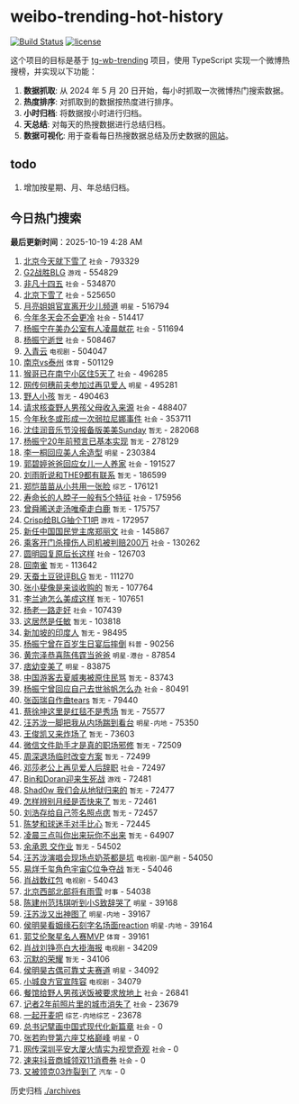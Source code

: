 # weibo-trending-hot-history

[![Build Status](https://github.com/lxw15337674/weibo-trending-hot-history/actions/workflows/nodejs.yml/badge.svg)](https://github.com/lxw15337674/weibo-trending-hot-history/actions)
[![license](https://img.shields.io/github/license/lxw15337674/weibo-trending-hot-history)](https://github.com/lxw15337674/weibo-trending-hot-history/blob/master/LICENSE)


这个项目的目标是基于 [tg-wb-trending](https://github.com/xiadd/tg-wb-trending) 项目，使用 TypeScript 实现一个微博热搜榜，并实现以下功能：

1. **数据抓取**: 从 2024 年 5 月 20 日开始，每小时抓取一次微博热门搜索数据。
2. **热度排序**: 对抓取到的数据按热度进行排序。
3. **小时归档**: 将数据按小时进行归档。
4. **天总结**: 对每天的热搜数据进行总结归档。
5. **数据可视化**: 用于查看每日热搜数据总结及历史数据的[网站](https://weibo-trending-hot-history.vercel.app/)。

## todo

1. 增加按星期、月、年总结归档。



## 今日热门搜索



























































































































































































































































































































































































































































































































































































































































































































































































































































































































































































































































































































































































































































































































































































































































































































































































































































































































































































































































































































































































































































































































































































































































































































































































































































































































































































































































































































































































































































































































































































































































































































































































































































































































































































































































































































































































































































































































































































































































































































































































































































































































































































































































































































































































































































































































































































































































































































































































































































































































































































































































































































































































































































































































































































































































































































































































































































































































































































































































































































































































































































































































































































































































































































































































































































































































































































































































































































































































































































































































































































































































































































































































































































































































































































































































































































































































































































































































































































































































































































































































































































































































































































































































































































































































































































































































































































































































































































































































































































































































































































































































































































































































































































































































































































































































































































































































































































































































































































































































































































































































































































































































































































































































































































































































































































































































































































































































































































































































































































































































































































































































































































































































































































































































































































































































































































































































































































































































































































































































































































































<!-- BEGIN -->

**最后更新时间**：2025-10-19 4:28 AM
1. [北京今天就下雪了](https://m.weibo.cn/search?containerid=100103type%3D1%26t%3D10%26q%3D%23%E5%8C%97%E4%BA%AC%E4%BB%8A%E5%A4%A9%E5%B0%B1%E4%B8%8B%E9%9B%AA%E4%BA%86%23&stream_entry_id=31&isnewpage=1&extparam=seat%3D1%26cate%3D5001%26flag%3D0%26stream_entry_id%3D31%26lcate%3D5001%26pos%3D0%26q%3D%2523%25E5%258C%2597%25E4%25BA%25AC%25E4%25BB%258A%25E5%25A4%25A9%25E5%25B0%25B1%25E4%25B8%258B%25E9%259B%25AA%25E4%25BA%2586%2523%26dgr%3D0%26band_rank%3D1%26c_type%3D31%26realpos%3D1%26filter_type%3Drealtimehot%26display_time%3D1760805128%26pre_seqid%3D176080512884302736295144) `社会` - 793329
2. [G2战胜BLG](https://m.weibo.cn/search?containerid=100103type%3D1%26t%3D10%26q%3DG2%E6%88%98%E8%83%9CBLG&stream_entry_id=31&isnewpage=1&extparam=seat%3D1%26cate%3D5001%26flag%3D0%26stream_entry_id%3D31%26lcate%3D5001%26pos%3D1%26q%3DG2%25E6%2588%2598%25E8%2583%259CBLG%26dgr%3D0%26band_rank%3D2%26c_type%3D31%26realpos%3D2%26filter_type%3Drealtimehot%26display_time%3D1760805128%26pre_seqid%3D176080512884302736295144) `游戏` - 554829
3. [非凡十四五](https://m.weibo.cn/search?containerid=100103type%3D1%26t%3D10%26q%3D%23%E9%9D%9E%E5%87%A1%E5%8D%81%E5%9B%9B%E4%BA%94%23&stream_entry_id=31&isnewpage=1&extparam=seat%3D1%26cate%3D5001%26flag%3D0%26stream_entry_id%3D31%26lcate%3D5001%26pos%3D2%26q%3D%2523%25E9%259D%259E%25E5%2587%25A1%25E5%258D%2581%25E5%259B%259B%25E4%25BA%2594%2523%26dgr%3D0%26band_rank%3D3%26c_type%3D31%26realpos%3D3%26filter_type%3Drealtimehot%26display_time%3D1760805128%26pre_seqid%3D176080512884302736295144) `社会` - 534870
4. [北京下雪了](https://m.weibo.cn/search?containerid=100103type%3D1%26t%3D10%26q%3D%23%E5%8C%97%E4%BA%AC%E4%B8%8B%E9%9B%AA%E4%BA%86%23&stream_entry_id=31&isnewpage=1&extparam=seat%3D1%26flag%3D1%26stream_entry_id%3D31%26lcate%3D5001%26filter_type%3Drealtimehot%26band_rank%3D1%26c_type%3D31%26q%3D%2523%25E5%258C%2597%25E4%25BA%25AC%25E4%25B8%258B%25E9%259B%25AA%25E4%25BA%2586%2523%26pos%3D0%26realpos%3D1%26dgr%3D0%26cate%3D5001%26display_time%3D1760808170%26pre_seqid%3D176080817056502731421138) `社会` - 525650
5. [月亮姐姐官宣离开少儿频道](https://m.weibo.cn/search?containerid=100103type%3D1%26t%3D10%26q%3D%23%E6%9C%88%E4%BA%AE%E5%A7%90%E5%A7%90%E5%AE%98%E5%AE%A3%E7%A6%BB%E5%BC%80%E5%B0%91%E5%84%BF%E9%A2%91%E9%81%93%23&stream_entry_id=31&isnewpage=1&extparam=seat%3D1%26cate%3D5001%26flag%3D2%26stream_entry_id%3D31%26lcate%3D5001%26pos%3D4%26q%3D%2523%25E6%259C%2588%25E4%25BA%25AE%25E5%25A7%2590%25E5%25A7%2590%25E5%25AE%2598%25E5%25AE%25A3%25E7%25A6%25BB%25E5%25BC%2580%25E5%25B0%2591%25E5%2584%25BF%25E9%25A2%2591%25E9%2581%2593%2523%26dgr%3D0%26band_rank%3D4%26c_type%3D31%26realpos%3D4%26filter_type%3Drealtimehot%26display_time%3D1760805128%26pre_seqid%3D176080512884302736295144) `明星` - 516794
6. [今年冬天会不会更冷](https://m.weibo.cn/search?containerid=100103type%3D1%26t%3D10%26q%3D%23%E4%BB%8A%E5%B9%B4%E5%86%AC%E5%A4%A9%E4%BC%9A%E4%B8%8D%E4%BC%9A%E6%9B%B4%E5%86%B7%23&stream_entry_id=31&isnewpage=1&extparam=seat%3D1%26cate%3D5001%26flag%3D0%26stream_entry_id%3D31%26lcate%3D5001%26pos%3D5%26q%3D%2523%25E4%25BB%258A%25E5%25B9%25B4%25E5%2586%25AC%25E5%25A4%25A9%25E4%25BC%259A%25E4%25B8%258D%25E4%25BC%259A%25E6%259B%25B4%25E5%2586%25B7%2523%26dgr%3D0%26band_rank%3D5%26c_type%3D31%26realpos%3D5%26filter_type%3Drealtimehot%26display_time%3D1760805128%26pre_seqid%3D176080512884302736295144) `社会` - 514417
7. [杨振宁在美办公室有人凌晨献花](https://m.weibo.cn/search?containerid=100103type%3D1%26t%3D10%26q%3D%23%E6%9D%A8%E6%8C%AF%E5%AE%81%E5%9C%A8%E7%BE%8E%E5%8A%9E%E5%85%AC%E5%AE%A4%E6%9C%89%E4%BA%BA%E5%87%8C%E6%99%A8%E7%8C%AE%E8%8A%B1%23&stream_entry_id=31&isnewpage=1&extparam=seat%3D1%26cate%3D5001%26flag%3D1%26stream_entry_id%3D31%26lcate%3D5001%26pos%3D6%26q%3D%2523%25E6%259D%25A8%25E6%258C%25AF%25E5%25AE%2581%25E5%259C%25A8%25E7%25BE%258E%25E5%258A%259E%25E5%2585%25AC%25E5%25AE%25A4%25E6%259C%2589%25E4%25BA%25BA%25E5%2587%258C%25E6%2599%25A8%25E7%258C%25AE%25E8%258A%25B1%2523%26dgr%3D0%26band_rank%3D6%26c_type%3D31%26realpos%3D6%26filter_type%3Drealtimehot%26display_time%3D1760805128%26pre_seqid%3D176080512884302736295144) `社会` - 511694
8. [杨振宁逝世](https://m.weibo.cn/search?containerid=100103type%3D1%26t%3D10%26q%3D%23%E6%9D%A8%E6%8C%AF%E5%AE%81%E9%80%9D%E4%B8%96%23&stream_entry_id=31&isnewpage=1&extparam=seat%3D1%26cate%3D5001%26flag%3D16%26stream_entry_id%3D31%26lcate%3D5001%26pos%3D7%26q%3D%2523%25E6%259D%25A8%25E6%258C%25AF%25E5%25AE%2581%25E9%2580%259D%25E4%25B8%2596%2523%26dgr%3D0%26band_rank%3D7%26c_type%3D31%26realpos%3D7%26filter_type%3Drealtimehot%26display_time%3D1760805128%26pre_seqid%3D176080512884302736295144) `社会` - 508467
9. [入青云](https://m.weibo.cn/search?containerid=100103type%3D1%26t%3D10%26q%3D%E5%85%A5%E9%9D%92%E4%BA%91&stream_entry_id=31&isnewpage=1&extparam=seat%3D1%26cate%3D5001%26flag%3D0%26stream_entry_id%3D31%26lcate%3D5001%26pos%3D8%26q%3D%25E5%2585%25A5%25E9%259D%2592%25E4%25BA%2591%26dgr%3D0%26band_rank%3D8%26c_type%3D31%26realpos%3D8%26filter_type%3Drealtimehot%26display_time%3D1760805128%26pre_seqid%3D176080512884302736295144) `电视剧` - 504047
10. [南京vs泰州](https://m.weibo.cn/search?containerid=100103type%3D1%26t%3D10%26q%3D%23%E5%8D%97%E4%BA%ACvs%E6%B3%B0%E5%B7%9E%23&stream_entry_id=31&isnewpage=1&extparam=seat%3D1%26cate%3D5001%26flag%3D0%26stream_entry_id%3D31%26lcate%3D5001%26pos%3D9%26q%3D%2523%25E5%258D%2597%25E4%25BA%25ACvs%25E6%25B3%25B0%25E5%25B7%259E%2523%26dgr%3D0%26band_rank%3D9%26c_type%3D31%26realpos%3D9%26filter_type%3Drealtimehot%26display_time%3D1760805128%26pre_seqid%3D176080512884302736295144) `体育` - 501129
11. [猴哥已在南宁小区住5天了](https://m.weibo.cn/search?containerid=100103type%3D1%26t%3D10%26q%3D%23%E7%8C%B4%E5%93%A5%E5%B7%B2%E5%9C%A8%E5%8D%97%E5%AE%81%E5%B0%8F%E5%8C%BA%E4%BD%8F5%E5%A4%A9%E4%BA%86%23&stream_entry_id=31&isnewpage=1&extparam=seat%3D1%26cate%3D5001%26flag%3D1%26stream_entry_id%3D31%26lcate%3D5001%26pos%3D10%26q%3D%2523%25E7%258C%25B4%25E5%2593%25A5%25E5%25B7%25B2%25E5%259C%25A8%25E5%258D%2597%25E5%25AE%2581%25E5%25B0%258F%25E5%258C%25BA%25E4%25BD%258F5%25E5%25A4%25A9%25E4%25BA%2586%2523%26dgr%3D0%26band_rank%3D10%26c_type%3D31%26realpos%3D10%26filter_type%3Drealtimehot%26display_time%3D1760805128%26pre_seqid%3D176080512884302736295144) `社会` - 496285
12. [网传何穗前夫参加过再见爱人](https://m.weibo.cn/search?containerid=100103type%3D1%26t%3D10%26q%3D%23%E7%BD%91%E4%BC%A0%E4%BD%95%E7%A9%97%E5%89%8D%E5%A4%AB%E5%8F%82%E5%8A%A0%E8%BF%87%E5%86%8D%E8%A7%81%E7%88%B1%E4%BA%BA%23&stream_entry_id=31&isnewpage=1&extparam=seat%3D1%26cate%3D5001%26flag%3D2%26stream_entry_id%3D31%26lcate%3D5001%26pos%3D11%26q%3D%2523%25E7%25BD%2591%25E4%25BC%25A0%25E4%25BD%2595%25E7%25A9%2597%25E5%2589%258D%25E5%25A4%25AB%25E5%258F%2582%25E5%258A%25A0%25E8%25BF%2587%25E5%2586%258D%25E8%25A7%2581%25E7%2588%25B1%25E4%25BA%25BA%2523%26dgr%3D0%26band_rank%3D11%26c_type%3D31%26realpos%3D11%26filter_type%3Drealtimehot%26display_time%3D1760805128%26pre_seqid%3D176080512884302736295144) `明星` - 495281
13. [野人小孩](https://m.weibo.cn/search?containerid=100103type%3D1%26t%3D10%26q%3D%E9%87%8E%E4%BA%BA%E5%B0%8F%E5%AD%A9&stream_entry_id=31&isnewpage=1&extparam=seat%3D1%26cate%3D5001%26flag%3D1%26stream_entry_id%3D31%26lcate%3D5001%26pos%3D12%26q%3D%25E9%2587%258E%25E4%25BA%25BA%25E5%25B0%258F%25E5%25AD%25A9%26dgr%3D0%26band_rank%3D12%26c_type%3D31%26realpos%3D12%26filter_type%3Drealtimehot%26display_time%3D1760805128%26pre_seqid%3D176080512884302736295144) `暂无` - 490463
14. [请求核查野人男孩父母收入来源](https://m.weibo.cn/search?containerid=100103type%3D1%26t%3D10%26q%3D%23%E8%AF%B7%E6%B1%82%E6%A0%B8%E6%9F%A5%E9%87%8E%E4%BA%BA%E7%94%B7%E5%AD%A9%E7%88%B6%E6%AF%8D%E6%94%B6%E5%85%A5%E6%9D%A5%E6%BA%90%23&stream_entry_id=31&isnewpage=1&extparam=seat%3D1%26cate%3D5001%26flag%3D1%26stream_entry_id%3D31%26lcate%3D5001%26pos%3D13%26q%3D%2523%25E8%25AF%25B7%25E6%25B1%2582%25E6%25A0%25B8%25E6%259F%25A5%25E9%2587%258E%25E4%25BA%25BA%25E7%2594%25B7%25E5%25AD%25A9%25E7%2588%25B6%25E6%25AF%258D%25E6%2594%25B6%25E5%2585%25A5%25E6%259D%25A5%25E6%25BA%2590%2523%26dgr%3D0%26band_rank%3D13%26c_type%3D31%26realpos%3D13%26filter_type%3Drealtimehot%26display_time%3D1760805128%26pre_seqid%3D176080512884302736295144) `社会` - 488407
15. [今年秋冬或形成一次弱拉尼娜事件](https://m.weibo.cn/search?containerid=100103type%3D1%26t%3D10%26q%3D%23%E4%BB%8A%E5%B9%B4%E7%A7%8B%E5%86%AC%E6%88%96%E5%BD%A2%E6%88%90%E4%B8%80%E6%AC%A1%E5%BC%B1%E6%8B%89%E5%B0%BC%E5%A8%9C%E4%BA%8B%E4%BB%B6%23&stream_entry_id=31&isnewpage=1&extparam=seat%3D1%26cate%3D5001%26flag%3D1%26stream_entry_id%3D31%26lcate%3D5001%26pos%3D15%26q%3D%2523%25E4%25BB%258A%25E5%25B9%25B4%25E7%25A7%258B%25E5%2586%25AC%25E6%2588%2596%25E5%25BD%25A2%25E6%2588%2590%25E4%25B8%2580%25E6%25AC%25A1%25E5%25BC%25B1%25E6%258B%2589%25E5%25B0%25BC%25E5%25A8%259C%25E4%25BA%258B%25E4%25BB%25B6%2523%26dgr%3D0%26band_rank%3D15%26c_type%3D31%26realpos%3D15%26filter_type%3Drealtimehot%26display_time%3D1760805128%26pre_seqid%3D176080512884302736295144) `社会` - 353711
16. [沈佳润音乐节没报备版美美Sunday](https://m.weibo.cn/search?containerid=100103type%3D1%26t%3D10%26q%3D%E6%B2%88%E4%BD%B3%E6%B6%A6%E9%9F%B3%E4%B9%90%E8%8A%82%E6%B2%A1%E6%8A%A5%E5%A4%87%E7%89%88%E7%BE%8E%E7%BE%8ESunday&stream_entry_id=31&isnewpage=1&extparam=seat%3D1%26cate%3D5001%26flag%3D1%26stream_entry_id%3D31%26lcate%3D5001%26pos%3D14%26q%3D%25E6%25B2%2588%25E4%25BD%25B3%25E6%25B6%25A6%25E9%259F%25B3%25E4%25B9%2590%25E8%258A%2582%25E6%25B2%25A1%25E6%258A%25A5%25E5%25A4%2587%25E7%2589%2588%25E7%25BE%258E%25E7%25BE%258ESunday%26dgr%3D0%26band_rank%3D14%26c_type%3D31%26realpos%3D14%26filter_type%3Drealtimehot%26display_time%3D1760805128%26pre_seqid%3D176080512884302736295144) `暂无` - 282068
17. [杨振宁20年前预言已基本实现](https://m.weibo.cn/search?containerid=100103type%3D1%26t%3D10%26q%3D%E6%9D%A8%E6%8C%AF%E5%AE%8120%E5%B9%B4%E5%89%8D%E9%A2%84%E8%A8%80%E5%B7%B2%E5%9F%BA%E6%9C%AC%E5%AE%9E%E7%8E%B0&stream_entry_id=31&isnewpage=1&extparam=seat%3D1%26cate%3D5001%26flag%3D2%26stream_entry_id%3D31%26lcate%3D5001%26pos%3D16%26q%3D%25E6%259D%25A8%25E6%258C%25AF%25E5%25AE%258120%25E5%25B9%25B4%25E5%2589%258D%25E9%25A2%2584%25E8%25A8%2580%25E5%25B7%25B2%25E5%259F%25BA%25E6%259C%25AC%25E5%25AE%259E%25E7%258E%25B0%26dgr%3D0%26band_rank%3D16%26c_type%3D31%26realpos%3D16%26filter_type%3Drealtimehot%26display_time%3D1760805128%26pre_seqid%3D176080512884302736295144) `暂无` - 278129
18. [李一桐回应美人余造型](https://m.weibo.cn/search?containerid=100103type%3D1%26t%3D10%26q%3D%E6%9D%8E%E4%B8%80%E6%A1%90%E5%9B%9E%E5%BA%94%E7%BE%8E%E4%BA%BA%E4%BD%99%E9%80%A0%E5%9E%8B&stream_entry_id=31&isnewpage=1&extparam=seat%3D1%26cate%3D5001%26flag%3D1%26stream_entry_id%3D31%26lcate%3D5001%26pos%3D17%26q%3D%25E6%259D%258E%25E4%25B8%2580%25E6%25A1%2590%25E5%259B%259E%25E5%25BA%2594%25E7%25BE%258E%25E4%25BA%25BA%25E4%25BD%2599%25E9%2580%25A0%25E5%259E%258B%26dgr%3D0%26band_rank%3D17%26c_type%3D31%26realpos%3D17%26filter_type%3Drealtimehot%26display_time%3D1760805128%26pre_seqid%3D176080512884302736295144) `明星` - 230384
19. [郭碧婷爸爸回应女儿一人养家](https://m.weibo.cn/search?containerid=100103type%3D1%26t%3D10%26q%3D%23%E9%83%AD%E7%A2%A7%E5%A9%B7%E7%88%B8%E7%88%B8%E5%9B%9E%E5%BA%94%E5%A5%B3%E5%84%BF%E4%B8%80%E4%BA%BA%E5%85%BB%E5%AE%B6%23&stream_entry_id=31&isnewpage=1&extparam=seat%3D1%26cate%3D5001%26flag%3D2%26stream_entry_id%3D31%26lcate%3D5001%26pos%3D18%26q%3D%2523%25E9%2583%25AD%25E7%25A2%25A7%25E5%25A9%25B7%25E7%2588%25B8%25E7%2588%25B8%25E5%259B%259E%25E5%25BA%2594%25E5%25A5%25B3%25E5%2584%25BF%25E4%25B8%2580%25E4%25BA%25BA%25E5%2585%25BB%25E5%25AE%25B6%2523%26dgr%3D0%26band_rank%3D18%26c_type%3D31%26realpos%3D18%26filter_type%3Drealtimehot%26display_time%3D1760805128%26pre_seqid%3D176080512884302736295144) `社会` - 191527
20. [刘雨昕说和THE9都有联系](https://m.weibo.cn/search?containerid=100103type%3D1%26t%3D10%26q%3D%E5%88%98%E9%9B%A8%E6%98%95%E8%AF%B4%E5%92%8CTHE9%E9%83%BD%E6%9C%89%E8%81%94%E7%B3%BB&stream_entry_id=31&isnewpage=1&extparam=seat%3D1%26cate%3D5001%26flag%3D1%26stream_entry_id%3D31%26lcate%3D5001%26pos%3D19%26q%3D%25E5%2588%2598%25E9%259B%25A8%25E6%2598%2595%25E8%25AF%25B4%25E5%2592%258CTHE9%25E9%2583%25BD%25E6%259C%2589%25E8%2581%2594%25E7%25B3%25BB%26dgr%3D0%26band_rank%3D19%26c_type%3D31%26realpos%3D19%26filter_type%3Drealtimehot%26display_time%3D1760805128%26pre_seqid%3D176080512884302736295144) `暂无` - 186599
21. [郑恺苗苗从小共用一张脸](https://m.weibo.cn/search?containerid=100103type%3D1%26t%3D10%26q%3D%E9%83%91%E6%81%BA%E8%8B%97%E8%8B%97%E4%BB%8E%E5%B0%8F%E5%85%B1%E7%94%A8%E4%B8%80%E5%BC%A0%E8%84%B8&stream_entry_id=31&isnewpage=1&extparam=seat%3D1%26cate%3D5001%26flag%3D2%26stream_entry_id%3D31%26lcate%3D5001%26pos%3D20%26q%3D%25E9%2583%2591%25E6%2581%25BA%25E8%258B%2597%25E8%258B%2597%25E4%25BB%258E%25E5%25B0%258F%25E5%2585%25B1%25E7%2594%25A8%25E4%25B8%2580%25E5%25BC%25A0%25E8%2584%25B8%26dgr%3D0%26band_rank%3D20%26c_type%3D31%26realpos%3D20%26filter_type%3Drealtimehot%26display_time%3D1760805128%26pre_seqid%3D176080512884302736295144) `综艺` - 176121
22. [寿命长的人脖子一般有5个特征](https://m.weibo.cn/search?containerid=100103type%3D1%26t%3D10%26q%3D%23%E5%AF%BF%E5%91%BD%E9%95%BF%E7%9A%84%E4%BA%BA%E8%84%96%E5%AD%90%E4%B8%80%E8%88%AC%E6%9C%895%E4%B8%AA%E7%89%B9%E5%BE%81%23&stream_entry_id=31&isnewpage=1&extparam=seat%3D1%26cate%3D5001%26flag%3D0%26stream_entry_id%3D31%26lcate%3D5001%26pos%3D21%26q%3D%2523%25E5%25AF%25BF%25E5%2591%25BD%25E9%2595%25BF%25E7%259A%2584%25E4%25BA%25BA%25E8%2584%2596%25E5%25AD%2590%25E4%25B8%2580%25E8%2588%25AC%25E6%259C%25895%25E4%25B8%25AA%25E7%2589%25B9%25E5%25BE%2581%2523%26dgr%3D0%26band_rank%3D21%26c_type%3D31%26realpos%3D21%26filter_type%3Drealtimehot%26display_time%3D1760805128%26pre_seqid%3D176080512884302736295144) `社会` - 175956
23. [曾舜晞送走汤唯牵走白鹿](https://m.weibo.cn/search?containerid=100103type%3D1%26t%3D10%26q%3D%E6%9B%BE%E8%88%9C%E6%99%9E%E9%80%81%E8%B5%B0%E6%B1%A4%E5%94%AF%E7%89%B5%E8%B5%B0%E7%99%BD%E9%B9%BF&stream_entry_id=31&isnewpage=1&extparam=seat%3D1%26cate%3D5001%26flag%3D2%26stream_entry_id%3D31%26lcate%3D5001%26pos%3D22%26q%3D%25E6%259B%25BE%25E8%2588%259C%25E6%2599%259E%25E9%2580%2581%25E8%25B5%25B0%25E6%25B1%25A4%25E5%2594%25AF%25E7%2589%25B5%25E8%25B5%25B0%25E7%2599%25BD%25E9%25B9%25BF%26dgr%3D0%26band_rank%3D22%26c_type%3D31%26realpos%3D22%26filter_type%3Drealtimehot%26display_time%3D1760805128%26pre_seqid%3D176080512884302736295144) `暂无` - 175757
24. [Crisp给BLG抽个T1吧](https://m.weibo.cn/search?containerid=100103type%3D1%26t%3D10%26q%3D%23Crisp%E7%BB%99BLG%E6%8A%BD%E4%B8%AAT1%E5%90%A7%23&stream_entry_id=31&isnewpage=1&extparam=seat%3D1%26cate%3D5001%26flag%3D1%26stream_entry_id%3D31%26lcate%3D5001%26pos%3D23%26q%3D%2523Crisp%25E7%25BB%2599BLG%25E6%258A%25BD%25E4%25B8%25AAT1%25E5%2590%25A7%2523%26dgr%3D0%26band_rank%3D23%26c_type%3D31%26realpos%3D23%26filter_type%3Drealtimehot%26display_time%3D1760805128%26pre_seqid%3D176080512884302736295144) `游戏` - 172957
25. [新任中国国民党主席郑丽文](https://m.weibo.cn/search?containerid=100103type%3D1%26t%3D10%26q%3D%23%E6%96%B0%E4%BB%BB%E4%B8%AD%E5%9B%BD%E5%9B%BD%E6%B0%91%E5%85%9A%E4%B8%BB%E5%B8%AD%E9%83%91%E4%B8%BD%E6%96%87%23&stream_entry_id=31&isnewpage=1&extparam=seat%3D1%26cate%3D5001%26flag%3D0%26stream_entry_id%3D31%26lcate%3D5001%26pos%3D24%26q%3D%2523%25E6%2596%25B0%25E4%25BB%25BB%25E4%25B8%25AD%25E5%259B%25BD%25E5%259B%25BD%25E6%25B0%2591%25E5%2585%259A%25E4%25B8%25BB%25E5%25B8%25AD%25E9%2583%2591%25E4%25B8%25BD%25E6%2596%2587%2523%26dgr%3D0%26band_rank%3D24%26c_type%3D31%26realpos%3D24%26filter_type%3Drealtimehot%26display_time%3D1760805128%26pre_seqid%3D176080512884302736295144) `社会` - 145867
26. [乘客开门杀撞伤人司机被判赔200万](https://m.weibo.cn/search?containerid=100103type%3D1%26t%3D10%26q%3D%23%E4%B9%98%E5%AE%A2%E5%BC%80%E9%97%A8%E6%9D%80%E6%92%9E%E4%BC%A4%E4%BA%BA%E5%8F%B8%E6%9C%BA%E8%A2%AB%E5%88%A4%E8%B5%94200%E4%B8%87%23&stream_entry_id=31&isnewpage=1&extparam=seat%3D1%26cate%3D5001%26flag%3D0%26stream_entry_id%3D31%26lcate%3D5001%26pos%3D25%26q%3D%2523%25E4%25B9%2598%25E5%25AE%25A2%25E5%25BC%2580%25E9%2597%25A8%25E6%259D%2580%25E6%2592%259E%25E4%25BC%25A4%25E4%25BA%25BA%25E5%258F%25B8%25E6%259C%25BA%25E8%25A2%25AB%25E5%2588%25A4%25E8%25B5%2594200%25E4%25B8%2587%2523%26dgr%3D0%26band_rank%3D25%26c_type%3D31%26realpos%3D25%26filter_type%3Drealtimehot%26display_time%3D1760805128%26pre_seqid%3D176080512884302736295144) `社会` - 130262
27. [圆明园复原后长这样](https://m.weibo.cn/search?containerid=100103type%3D1%26t%3D10%26q%3D%23%E5%9C%86%E6%98%8E%E5%9B%AD%E5%A4%8D%E5%8E%9F%E5%90%8E%E9%95%BF%E8%BF%99%E6%A0%B7%23&stream_entry_id=31&isnewpage=1&extparam=seat%3D1%26cate%3D5001%26flag%3D0%26stream_entry_id%3D31%26lcate%3D5001%26pos%3D26%26q%3D%2523%25E5%259C%2586%25E6%2598%258E%25E5%259B%25AD%25E5%25A4%258D%25E5%258E%259F%25E5%2590%258E%25E9%2595%25BF%25E8%25BF%2599%25E6%25A0%25B7%2523%26dgr%3D0%26band_rank%3D26%26c_type%3D31%26realpos%3D26%26filter_type%3Drealtimehot%26display_time%3D1760805128%26pre_seqid%3D176080512884302736295144) `社会` - 126703
28. [回南雀](https://m.weibo.cn/search?containerid=100103type%3D1%26t%3D10%26q%3D%E5%9B%9E%E5%8D%97%E9%9B%80&stream_entry_id=31&isnewpage=1&extparam=seat%3D1%26cate%3D5001%26flag%3D0%26stream_entry_id%3D31%26lcate%3D5001%26pos%3D27%26q%3D%25E5%259B%259E%25E5%258D%2597%25E9%259B%2580%26dgr%3D0%26band_rank%3D27%26c_type%3D31%26realpos%3D27%26filter_type%3Drealtimehot%26display_time%3D1760805128%26pre_seqid%3D176080512884302736295144) `暂无` - 113642
29. [天蚕土豆锐评BLG](https://m.weibo.cn/search?containerid=100103type%3D1%26t%3D10%26q%3D%E5%A4%A9%E8%9A%95%E5%9C%9F%E8%B1%86%E9%94%90%E8%AF%84BLG&stream_entry_id=31&isnewpage=1&extparam=seat%3D1%26cate%3D5001%26flag%3D0%26stream_entry_id%3D31%26lcate%3D5001%26pos%3D28%26q%3D%25E5%25A4%25A9%25E8%259A%2595%25E5%259C%259F%25E8%25B1%2586%25E9%2594%2590%25E8%25AF%2584BLG%26dgr%3D0%26band_rank%3D28%26c_type%3D31%26realpos%3D28%26filter_type%3Drealtimehot%26display_time%3D1760805128%26pre_seqid%3D176080512884302736295144) `暂无` - 111270
30. [张小斐像是来谈收购的](https://m.weibo.cn/search?containerid=100103type%3D1%26t%3D10%26q%3D%E5%BC%A0%E5%B0%8F%E6%96%90%E5%83%8F%E6%98%AF%E6%9D%A5%E8%B0%88%E6%94%B6%E8%B4%AD%E7%9A%84&stream_entry_id=31&isnewpage=1&extparam=seat%3D1%26cate%3D5001%26flag%3D1%26stream_entry_id%3D31%26lcate%3D5001%26pos%3D29%26q%3D%25E5%25BC%25A0%25E5%25B0%258F%25E6%2596%2590%25E5%2583%258F%25E6%2598%25AF%25E6%259D%25A5%25E8%25B0%2588%25E6%2594%25B6%25E8%25B4%25AD%25E7%259A%2584%26dgr%3D0%26band_rank%3D29%26c_type%3D31%26realpos%3D29%26filter_type%3Drealtimehot%26display_time%3D1760805128%26pre_seqid%3D176080512884302736295144) `暂无` - 107764
31. [李兰迪怎么美成这样](https://m.weibo.cn/search?containerid=100103type%3D1%26t%3D10%26q%3D%E6%9D%8E%E5%85%B0%E8%BF%AA%E6%80%8E%E4%B9%88%E7%BE%8E%E6%88%90%E8%BF%99%E6%A0%B7&stream_entry_id=31&isnewpage=1&extparam=seat%3D1%26cate%3D5001%26flag%3D1%26stream_entry_id%3D31%26lcate%3D5001%26pos%3D30%26q%3D%25E6%259D%258E%25E5%2585%25B0%25E8%25BF%25AA%25E6%2580%258E%25E4%25B9%2588%25E7%25BE%258E%25E6%2588%2590%25E8%25BF%2599%25E6%25A0%25B7%26dgr%3D0%26band_rank%3D30%26c_type%3D31%26realpos%3D30%26filter_type%3Drealtimehot%26display_time%3D1760805128%26pre_seqid%3D176080512884302736295144) `暂无` - 107651
32. [杨老一路走好](https://m.weibo.cn/search?containerid=100103type%3D1%26t%3D10%26q%3D%23%E6%9D%A8%E8%80%81%E4%B8%80%E8%B7%AF%E8%B5%B0%E5%A5%BD%23&stream_entry_id=31&isnewpage=1&extparam=seat%3D1%26cate%3D5001%26flag%3D0%26stream_entry_id%3D31%26lcate%3D5001%26pos%3D33%26q%3D%2523%25E6%259D%25A8%25E8%2580%2581%25E4%25B8%2580%25E8%25B7%25AF%25E8%25B5%25B0%25E5%25A5%25BD%2523%26dgr%3D0%26band_rank%3D33%26c_type%3D31%26realpos%3D33%26filter_type%3Drealtimehot%26display_time%3D1760805128%26pre_seqid%3D176080512884302736295144) `社会` - 107439
33. [这居然是任敏](https://m.weibo.cn/search?containerid=100103type%3D1%26t%3D10%26q%3D%E8%BF%99%E5%B1%85%E7%84%B6%E6%98%AF%E4%BB%BB%E6%95%8F&stream_entry_id=31&isnewpage=1&extparam=seat%3D1%26cate%3D5001%26flag%3D0%26stream_entry_id%3D31%26lcate%3D5001%26pos%3D31%26q%3D%25E8%25BF%2599%25E5%25B1%2585%25E7%2584%25B6%25E6%2598%25AF%25E4%25BB%25BB%25E6%2595%258F%26dgr%3D0%26band_rank%3D31%26c_type%3D31%26realpos%3D31%26filter_type%3Drealtimehot%26display_time%3D1760805128%26pre_seqid%3D176080512884302736295144) `暂无` - 103818
34. [新加坡的印度人](https://m.weibo.cn/search?containerid=100103type%3D1%26t%3D10%26q%3D%E6%96%B0%E5%8A%A0%E5%9D%A1%E7%9A%84%E5%8D%B0%E5%BA%A6%E4%BA%BA&stream_entry_id=31&isnewpage=1&extparam=seat%3D1%26cate%3D5001%26flag%3D0%26stream_entry_id%3D31%26lcate%3D5001%26pos%3D32%26q%3D%25E6%2596%25B0%25E5%258A%25A0%25E5%259D%25A1%25E7%259A%2584%25E5%258D%25B0%25E5%25BA%25A6%25E4%25BA%25BA%26dgr%3D0%26band_rank%3D32%26c_type%3D31%26realpos%3D32%26filter_type%3Drealtimehot%26display_time%3D1760805128%26pre_seqid%3D176080512884302736295144) `暂无` - 98495
35. [杨振宁曾在百岁生日宴后摔倒](https://m.weibo.cn/search?containerid=100103type%3D1%26t%3D10%26q%3D%23%E6%9D%A8%E6%8C%AF%E5%AE%81%E6%9B%BE%E5%9C%A8%E7%99%BE%E5%B2%81%E7%94%9F%E6%97%A5%E5%AE%B4%E5%90%8E%E6%91%94%E5%80%92%23&stream_entry_id=31&isnewpage=1&extparam=seat%3D1%26cate%3D5001%26flag%3D0%26stream_entry_id%3D31%26lcate%3D5001%26pos%3D34%26q%3D%2523%25E6%259D%25A8%25E6%258C%25AF%25E5%25AE%2581%25E6%259B%25BE%25E5%259C%25A8%25E7%2599%25BE%25E5%25B2%2581%25E7%2594%259F%25E6%2597%25A5%25E5%25AE%25B4%25E5%2590%258E%25E6%2591%2594%25E5%2580%2592%2523%26dgr%3D0%26band_rank%3D34%26c_type%3D31%26realpos%3D34%26filter_type%3Drealtimehot%26display_time%3D1760805128%26pre_seqid%3D176080512884302736295144) `科普` - 90256
36. [黄宗泽恭喜陈伟霆当爸爸](https://m.weibo.cn/search?containerid=100103type%3D1%26t%3D10%26q%3D%23%E9%BB%84%E5%AE%97%E6%B3%BD%E6%81%AD%E5%96%9C%E9%99%88%E4%BC%9F%E9%9C%86%E5%BD%93%E7%88%B8%E7%88%B8%23&stream_entry_id=31&isnewpage=1&extparam=seat%3D1%26cate%3D5001%26flag%3D0%26stream_entry_id%3D31%26lcate%3D5001%26pos%3D35%26q%3D%2523%25E9%25BB%2584%25E5%25AE%2597%25E6%25B3%25BD%25E6%2581%25AD%25E5%2596%259C%25E9%2599%2588%25E4%25BC%259F%25E9%259C%2586%25E5%25BD%2593%25E7%2588%25B8%25E7%2588%25B8%2523%26dgr%3D0%26band_rank%3D35%26c_type%3D31%26realpos%3D35%26filter_type%3Drealtimehot%26display_time%3D1760805128%26pre_seqid%3D176080512884302736295144) `明星-港台` - 87854
37. [痞幼变美了](https://m.weibo.cn/search?containerid=100103type%3D1%26t%3D10%26q%3D%23%E7%97%9E%E5%B9%BC%E5%8F%98%E7%BE%8E%E4%BA%86%23&stream_entry_id=31&isnewpage=1&extparam=seat%3D1%26cate%3D5001%26flag%3D0%26stream_entry_id%3D31%26lcate%3D5001%26pos%3D36%26q%3D%2523%25E7%2597%259E%25E5%25B9%25BC%25E5%258F%2598%25E7%25BE%258E%25E4%25BA%2586%2523%26dgr%3D0%26band_rank%3D36%26c_type%3D31%26realpos%3D36%26filter_type%3Drealtimehot%26display_time%3D1760805128%26pre_seqid%3D176080512884302736295144) `明星` - 83875
38. [中国游客去夏威夷被原住民骂](https://m.weibo.cn/search?containerid=100103type%3D1%26t%3D10%26q%3D%E4%B8%AD%E5%9B%BD%E6%B8%B8%E5%AE%A2%E5%8E%BB%E5%A4%8F%E5%A8%81%E5%A4%B7%E8%A2%AB%E5%8E%9F%E4%BD%8F%E6%B0%91%E9%AA%82&stream_entry_id=31&isnewpage=1&extparam=seat%3D1%26cate%3D5001%26flag%3D0%26stream_entry_id%3D31%26lcate%3D5001%26pos%3D37%26q%3D%25E4%25B8%25AD%25E5%259B%25BD%25E6%25B8%25B8%25E5%25AE%25A2%25E5%258E%25BB%25E5%25A4%258F%25E5%25A8%2581%25E5%25A4%25B7%25E8%25A2%25AB%25E5%258E%259F%25E4%25BD%258F%25E6%25B0%2591%25E9%25AA%2582%26dgr%3D0%26band_rank%3D37%26c_type%3D31%26realpos%3D37%26filter_type%3Drealtimehot%26display_time%3D1760805128%26pre_seqid%3D176080512884302736295144) `暂无` - 83743
39. [杨振宁曾回应自己去世翁帆怎么办](https://m.weibo.cn/search?containerid=100103type%3D1%26t%3D10%26q%3D%23%E6%9D%A8%E6%8C%AF%E5%AE%81%E6%9B%BE%E5%9B%9E%E5%BA%94%E8%87%AA%E5%B7%B1%E5%8E%BB%E4%B8%96%E7%BF%81%E5%B8%86%E6%80%8E%E4%B9%88%E5%8A%9E%23&stream_entry_id=31&isnewpage=1&extparam=seat%3D1%26cate%3D5001%26flag%3D0%26stream_entry_id%3D31%26lcate%3D5001%26pos%3D38%26q%3D%2523%25E6%259D%25A8%25E6%258C%25AF%25E5%25AE%2581%25E6%259B%25BE%25E5%259B%259E%25E5%25BA%2594%25E8%2587%25AA%25E5%25B7%25B1%25E5%258E%25BB%25E4%25B8%2596%25E7%25BF%2581%25E5%25B8%2586%25E6%2580%258E%25E4%25B9%2588%25E5%258A%259E%2523%26dgr%3D0%26band_rank%3D38%26c_type%3D31%26realpos%3D38%26filter_type%3Drealtimehot%26display_time%3D1760805128%26pre_seqid%3D176080512884302736295144) `社会` - 80491
40. [张函瑞自作曲tears](https://m.weibo.cn/search?containerid=100103type%3D1%26t%3D10%26q%3D%23%E5%BC%A0%E5%87%BD%E7%91%9E%E8%87%AA%E4%BD%9C%E6%9B%B2tears%23&stream_entry_id=31&isnewpage=1&extparam=seat%3D1%26cate%3D5001%26flag%3D1%26stream_entry_id%3D31%26lcate%3D5001%26pos%3D39%26q%3D%2523%25E5%25BC%25A0%25E5%2587%25BD%25E7%2591%259E%25E8%2587%25AA%25E4%25BD%259C%25E6%259B%25B2tears%2523%26dgr%3D0%26band_rank%3D39%26c_type%3D31%26realpos%3D39%26filter_type%3Drealtimehot%26display_time%3D1760805128%26pre_seqid%3D176080512884302736295144) `暂无` - 79440
41. [蔡徐坤这里是红毯不是秀场](https://m.weibo.cn/search?containerid=100103type%3D1%26t%3D10%26q%3D%E8%94%A1%E5%BE%90%E5%9D%A4%E8%BF%99%E9%87%8C%E6%98%AF%E7%BA%A2%E6%AF%AF%E4%B8%8D%E6%98%AF%E7%A7%80%E5%9C%BA&stream_entry_id=31&isnewpage=1&extparam=seat%3D1%26cate%3D5001%26flag%3D0%26stream_entry_id%3D31%26lcate%3D5001%26pos%3D40%26q%3D%25E8%2594%25A1%25E5%25BE%2590%25E5%259D%25A4%25E8%25BF%2599%25E9%2587%258C%25E6%2598%25AF%25E7%25BA%25A2%25E6%25AF%25AF%25E4%25B8%258D%25E6%2598%25AF%25E7%25A7%2580%25E5%259C%25BA%26dgr%3D0%26band_rank%3D40%26c_type%3D31%26realpos%3D40%26filter_type%3Drealtimehot%26display_time%3D1760805128%26pre_seqid%3D176080512884302736295144) `暂无` - 75577
42. [汪苏泷一脚把我从内场踹到看台](https://m.weibo.cn/search?containerid=100103type%3D1%26t%3D10%26q%3D%E6%B1%AA%E8%8B%8F%E6%B3%B7%E4%B8%80%E8%84%9A%E6%8A%8A%E6%88%91%E4%BB%8E%E5%86%85%E5%9C%BA%E8%B8%B9%E5%88%B0%E7%9C%8B%E5%8F%B0&stream_entry_id=31&isnewpage=1&extparam=seat%3D1%26cate%3D5001%26flag%3D1%26stream_entry_id%3D31%26lcate%3D5001%26pos%3D41%26q%3D%25E6%25B1%25AA%25E8%258B%258F%25E6%25B3%25B7%25E4%25B8%2580%25E8%2584%259A%25E6%258A%258A%25E6%2588%2591%25E4%25BB%258E%25E5%2586%2585%25E5%259C%25BA%25E8%25B8%25B9%25E5%2588%25B0%25E7%259C%258B%25E5%258F%25B0%26dgr%3D0%26band_rank%3D41%26c_type%3D31%26realpos%3D41%26filter_type%3Drealtimehot%26display_time%3D1760805128%26pre_seqid%3D176080512884302736295144) `明星-内地` - 75350
43. [王俊凯又来炸场了](https://m.weibo.cn/search?containerid=100103type%3D1%26t%3D10%26q%3D%E7%8E%8B%E4%BF%8A%E5%87%AF%E5%8F%88%E6%9D%A5%E7%82%B8%E5%9C%BA%E4%BA%86&stream_entry_id=31&isnewpage=1&extparam=seat%3D1%26cate%3D5001%26flag%3D0%26stream_entry_id%3D31%26lcate%3D5001%26pos%3D42%26q%3D%25E7%258E%258B%25E4%25BF%258A%25E5%2587%25AF%25E5%258F%2588%25E6%259D%25A5%25E7%2582%25B8%25E5%259C%25BA%25E4%25BA%2586%26dgr%3D0%26band_rank%3D42%26c_type%3D31%26realpos%3D42%26filter_type%3Drealtimehot%26display_time%3D1760805128%26pre_seqid%3D176080512884302736295144) `暂无` - 73603
44. [微信文件助手才是真的职场邪修](https://m.weibo.cn/search?containerid=100103type%3D1%26t%3D10%26q%3D%E5%BE%AE%E4%BF%A1%E6%96%87%E4%BB%B6%E5%8A%A9%E6%89%8B%E6%89%8D%E6%98%AF%E7%9C%9F%E7%9A%84%E8%81%8C%E5%9C%BA%E9%82%AA%E4%BF%AE&stream_entry_id=31&isnewpage=1&extparam=seat%3D1%26cate%3D5001%26flag%3D0%26stream_entry_id%3D31%26lcate%3D5001%26pos%3D43%26q%3D%25E5%25BE%25AE%25E4%25BF%25A1%25E6%2596%2587%25E4%25BB%25B6%25E5%258A%25A9%25E6%2589%258B%25E6%2589%258D%25E6%2598%25AF%25E7%259C%259F%25E7%259A%2584%25E8%2581%258C%25E5%259C%25BA%25E9%2582%25AA%25E4%25BF%25AE%26dgr%3D0%26band_rank%3D43%26c_type%3D31%26realpos%3D43%26filter_type%3Drealtimehot%26display_time%3D1760805128%26pre_seqid%3D176080512884302736295144) `暂无` - 72509
45. [周深退场临时改变方案](https://m.weibo.cn/search?containerid=100103type%3D1%26t%3D10%26q%3D%E5%91%A8%E6%B7%B1%E9%80%80%E5%9C%BA%E4%B8%B4%E6%97%B6%E6%94%B9%E5%8F%98%E6%96%B9%E6%A1%88&stream_entry_id=31&isnewpage=1&extparam=seat%3D1%26cate%3D5001%26flag%3D0%26stream_entry_id%3D31%26lcate%3D5001%26pos%3D44%26q%3D%25E5%2591%25A8%25E6%25B7%25B1%25E9%2580%2580%25E5%259C%25BA%25E4%25B8%25B4%25E6%2597%25B6%25E6%2594%25B9%25E5%258F%2598%25E6%2596%25B9%25E6%25A1%2588%26dgr%3D0%26band_rank%3D44%26c_type%3D31%26realpos%3D44%26filter_type%3Drealtimehot%26display_time%3D1760805128%26pre_seqid%3D176080512884302736295144) `暂无` - 72499
46. [邓莎老公上再见爱人后辞职](https://m.weibo.cn/search?containerid=100103type%3D1%26t%3D10%26q%3D%23%E9%82%93%E8%8E%8E%E8%80%81%E5%85%AC%E4%B8%8A%E5%86%8D%E8%A7%81%E7%88%B1%E4%BA%BA%E5%90%8E%E8%BE%9E%E8%81%8C%23&stream_entry_id=31&isnewpage=1&extparam=seat%3D1%26cate%3D5001%26flag%3D0%26stream_entry_id%3D31%26lcate%3D5001%26pos%3D45%26q%3D%2523%25E9%2582%2593%25E8%258E%258E%25E8%2580%2581%25E5%2585%25AC%25E4%25B8%258A%25E5%2586%258D%25E8%25A7%2581%25E7%2588%25B1%25E4%25BA%25BA%25E5%2590%258E%25E8%25BE%259E%25E8%2581%258C%2523%26dgr%3D0%26band_rank%3D45%26c_type%3D31%26realpos%3D45%26filter_type%3Drealtimehot%26display_time%3D1760805128%26pre_seqid%3D176080512884302736295144) `社会` - 72497
47. [Bin和Doran迎来生死战](https://m.weibo.cn/search?containerid=100103type%3D1%26t%3D10%26q%3DBin%E5%92%8CDoran%E8%BF%8E%E6%9D%A5%E7%94%9F%E6%AD%BB%E6%88%98&stream_entry_id=31&isnewpage=1&extparam=seat%3D1%26cate%3D5001%26flag%3D0%26stream_entry_id%3D31%26lcate%3D5001%26pos%3D46%26q%3DBin%25E5%2592%258CDoran%25E8%25BF%258E%25E6%259D%25A5%25E7%2594%259F%25E6%25AD%25BB%25E6%2588%2598%26dgr%3D0%26band_rank%3D46%26c_type%3D31%26realpos%3D46%26filter_type%3Drealtimehot%26display_time%3D1760805128%26pre_seqid%3D176080512884302736295144) `游戏` - 72481
48. [Shad0w 我们会从地狱归来的](https://m.weibo.cn/search?containerid=100103type%3D1%26t%3D10%26q%3DShad0w+%E6%88%91%E4%BB%AC%E4%BC%9A%E4%BB%8E%E5%9C%B0%E7%8B%B1%E5%BD%92%E6%9D%A5%E7%9A%84&stream_entry_id=31&isnewpage=1&extparam=seat%3D1%26cate%3D5001%26flag%3D0%26stream_entry_id%3D31%26lcate%3D5001%26pos%3D47%26q%3DShad0w%2520%25E6%2588%2591%25E4%25BB%25AC%25E4%25BC%259A%25E4%25BB%258E%25E5%259C%25B0%25E7%258B%25B1%25E5%25BD%2592%25E6%259D%25A5%25E7%259A%2584%26dgr%3D0%26band_rank%3D47%26c_type%3D31%26realpos%3D47%26filter_type%3Drealtimehot%26display_time%3D1760805128%26pre_seqid%3D176080512884302736295144) `暂无` - 72477
49. [怎样辨别月经是否快来了](https://m.weibo.cn/search?containerid=100103type%3D1%26t%3D10%26q%3D%E6%80%8E%E6%A0%B7%E8%BE%A8%E5%88%AB%E6%9C%88%E7%BB%8F%E6%98%AF%E5%90%A6%E5%BF%AB%E6%9D%A5%E4%BA%86&stream_entry_id=31&isnewpage=1&extparam=seat%3D1%26cate%3D5001%26flag%3D0%26stream_entry_id%3D31%26lcate%3D5001%26pos%3D48%26q%3D%25E6%2580%258E%25E6%25A0%25B7%25E8%25BE%25A8%25E5%2588%25AB%25E6%259C%2588%25E7%25BB%258F%25E6%2598%25AF%25E5%2590%25A6%25E5%25BF%25AB%25E6%259D%25A5%25E4%25BA%2586%26dgr%3D0%26band_rank%3D48%26c_type%3D31%26realpos%3D48%26filter_type%3Drealtimehot%26display_time%3D1760805128%26pre_seqid%3D176080512884302736295144) `暂无` - 72461
50. [刘浩存给自己签名照点痣](https://m.weibo.cn/search?containerid=100103type%3D1%26t%3D10%26q%3D%E5%88%98%E6%B5%A9%E5%AD%98%E7%BB%99%E8%87%AA%E5%B7%B1%E7%AD%BE%E5%90%8D%E7%85%A7%E7%82%B9%E7%97%A3&stream_entry_id=31&isnewpage=1&extparam=seat%3D1%26cate%3D5001%26flag%3D0%26stream_entry_id%3D31%26lcate%3D5001%26pos%3D49%26q%3D%25E5%2588%2598%25E6%25B5%25A9%25E5%25AD%2598%25E7%25BB%2599%25E8%2587%25AA%25E5%25B7%25B1%25E7%25AD%25BE%25E5%2590%258D%25E7%2585%25A7%25E7%2582%25B9%25E7%2597%25A3%26dgr%3D0%26band_rank%3D49%26c_type%3D31%26realpos%3D49%26filter_type%3Drealtimehot%26display_time%3D1760805128%26pre_seqid%3D176080512884302736295144) `暂无` - 72457
51. [陈梦和球迷手对手比心](https://m.weibo.cn/search?containerid=100103type%3D1%26t%3D10%26q%3D%E9%99%88%E6%A2%A6%E5%92%8C%E7%90%83%E8%BF%B7%E6%89%8B%E5%AF%B9%E6%89%8B%E6%AF%94%E5%BF%83&stream_entry_id=31&isnewpage=1&extparam=seat%3D1%26cate%3D5001%26flag%3D1%26stream_entry_id%3D31%26lcate%3D5001%26pos%3D50%26q%3D%25E9%2599%2588%25E6%25A2%25A6%25E5%2592%258C%25E7%2590%2583%25E8%25BF%25B7%25E6%2589%258B%25E5%25AF%25B9%25E6%2589%258B%25E6%25AF%2594%25E5%25BF%2583%26dgr%3D0%26band_rank%3D50%26c_type%3D31%26realpos%3D50%26filter_type%3Drealtimehot%26display_time%3D1760805128%26pre_seqid%3D176080512884302736295144) `暂无` - 72445
52. [凌晨三点叫你出来玩你不出来](https://m.weibo.cn/search?containerid=100103type%3D1%26t%3D10%26q%3D%E5%87%8C%E6%99%A8%E4%B8%89%E7%82%B9%E5%8F%AB%E4%BD%A0%E5%87%BA%E6%9D%A5%E7%8E%A9%E4%BD%A0%E4%B8%8D%E5%87%BA%E6%9D%A5&stream_entry_id=31&isnewpage=1&extparam=seat%3D1%26c_type%3D31%26lcate%3D5001%26cate%3D5001%26q%3D%25E5%2587%258C%25E6%2599%25A8%25E4%25B8%2589%25E7%2582%25B9%25E5%258F%25AB%25E4%25BD%25A0%25E5%2587%25BA%25E6%259D%25A5%25E7%258E%25A9%25E4%25BD%25A0%25E4%25B8%258D%25E5%2587%25BA%25E6%259D%25A5%26dgr%3D0%26band_rank%3D30%26stream_entry_id%3D31%26filter_type%3Drealtimehot%26flag%3D1%26pos%3D30%26realpos%3D30%26display_time%3D1760812530%26pre_seqid%3D17608125308700188926256) `暂无` - 64907
53. [余承恩 交作业](https://m.weibo.cn/search?containerid=100103type%3D1%26t%3D10%26q%3D%E4%BD%99%E6%89%BF%E6%81%A9+%E4%BA%A4%E4%BD%9C%E4%B8%9A&stream_entry_id=31&isnewpage=1&extparam=seat%3D1%26flag%3D1%26stream_entry_id%3D31%26lcate%3D5001%26filter_type%3Drealtimehot%26band_rank%3D36%26c_type%3D31%26q%3D%25E4%25BD%2599%25E6%2589%25BF%25E6%2581%25A9%2520%25E4%25BA%25A4%25E4%25BD%259C%25E4%25B8%259A%26pos%3D36%26realpos%3D36%26dgr%3D0%26cate%3D5001%26display_time%3D1760808170%26pre_seqid%3D176080817056502731421138) `暂无` - 54502
54. [汪苏泷演唱会现场点奶茶都是坑](https://m.weibo.cn/search?containerid=100103type%3D1%26t%3D10%26q%3D%E6%B1%AA%E8%8B%8F%E6%B3%B7%E6%BC%94%E5%94%B1%E4%BC%9A%E7%8E%B0%E5%9C%BA%E7%82%B9%E5%A5%B6%E8%8C%B6%E9%83%BD%E6%98%AF%E5%9D%91&stream_entry_id=31&isnewpage=1&extparam=seat%3D1%26flag%3D1%26stream_entry_id%3D31%26lcate%3D5001%26filter_type%3Drealtimehot%26band_rank%3D39%26c_type%3D31%26q%3D%25E6%25B1%25AA%25E8%258B%258F%25E6%25B3%25B7%25E6%25BC%2594%25E5%2594%25B1%25E4%25BC%259A%25E7%258E%25B0%25E5%259C%25BA%25E7%2582%25B9%25E5%25A5%25B6%25E8%258C%25B6%25E9%2583%25BD%25E6%2598%25AF%25E5%259D%2591%26pos%3D39%26realpos%3D39%26dgr%3D0%26cate%3D5001%26display_time%3D1760808170%26pre_seqid%3D176080817056502731421138) `电视剧-国产剧` - 54050
55. [易烊千玺角色宇宙C位争夺战](https://m.weibo.cn/search?containerid=100103type%3D1%26t%3D10%26q%3D%23%E6%98%93%E7%83%8A%E5%8D%83%E7%8E%BA%E8%A7%92%E8%89%B2%E5%AE%87%E5%AE%99C%E4%BD%8D%E4%BA%89%E5%A4%BA%E6%88%98%23&stream_entry_id=31&isnewpage=1&extparam=seat%3D1%26flag%3D0%26stream_entry_id%3D31%26lcate%3D5001%26filter_type%3Drealtimehot%26band_rank%3D42%26c_type%3D31%26q%3D%2523%25E6%2598%2593%25E7%2583%258A%25E5%258D%2583%25E7%258E%25BA%25E8%25A7%2592%25E8%2589%25B2%25E5%25AE%2587%25E5%25AE%2599C%25E4%25BD%258D%25E4%25BA%2589%25E5%25A4%25BA%25E6%2588%2598%2523%26pos%3D42%26realpos%3D42%26dgr%3D0%26cate%3D5001%26display_time%3D1760808170%26pre_seqid%3D176080817056502731421138) `暂无` - 54046
56. [肖战数红包](https://m.weibo.cn/search?containerid=100103type%3D1%26t%3D10%26q%3D%23%E8%82%96%E6%88%98%E6%95%B0%E7%BA%A2%E5%8C%85%23&stream_entry_id=31&isnewpage=1&extparam=seat%3D1%26flag%3D1%26stream_entry_id%3D31%26lcate%3D5001%26filter_type%3Drealtimehot%26band_rank%3D45%26c_type%3D31%26q%3D%2523%25E8%2582%2596%25E6%2588%2598%25E6%2595%25B0%25E7%25BA%25A2%25E5%258C%2585%2523%26pos%3D45%26realpos%3D45%26dgr%3D0%26cate%3D5001%26display_time%3D1760808170%26pre_seqid%3D176080817056502731421138) `电视剧` - 54043
57. [北京西部北部将有雨雪](https://m.weibo.cn/search?containerid=100103type%3D1%26t%3D10%26q%3D%23%E5%8C%97%E4%BA%AC%E8%A5%BF%E9%83%A8%E5%8C%97%E9%83%A8%E5%B0%86%E6%9C%89%E9%9B%A8%E9%9B%AA%23&stream_entry_id=31&isnewpage=1&extparam=seat%3D1%26flag%3D0%26stream_entry_id%3D31%26lcate%3D5001%26filter_type%3Drealtimehot%26band_rank%3D48%26c_type%3D31%26q%3D%2523%25E5%258C%2597%25E4%25BA%25AC%25E8%25A5%25BF%25E9%2583%25A8%25E5%258C%2597%25E9%2583%25A8%25E5%25B0%2586%25E6%259C%2589%25E9%259B%25A8%25E9%259B%25AA%2523%26pos%3D48%26realpos%3D48%26dgr%3D0%26cate%3D5001%26display_time%3D1760808170%26pre_seqid%3D176080817056502731421138) `时事` - 54038
58. [陈建州范玮琪听到小S致辞哭了](https://m.weibo.cn/search?containerid=100103type%3D1%26t%3D10%26q%3D%23%E9%99%88%E5%BB%BA%E5%B7%9E%E8%8C%83%E7%8E%AE%E7%90%AA%E5%90%AC%E5%88%B0%E5%B0%8FS%E8%87%B4%E8%BE%9E%E5%93%AD%E4%BA%86%23&stream_entry_id=31&isnewpage=1&extparam=seat%3D1%26c_type%3D31%26lcate%3D5001%26cate%3D5001%26q%3D%2523%25E9%2599%2588%25E5%25BB%25BA%25E5%25B7%259E%25E8%258C%2583%25E7%258E%25AE%25E7%2590%25AA%25E5%2590%25AC%25E5%2588%25B0%25E5%25B0%258FS%25E8%2587%25B4%25E8%25BE%259E%25E5%2593%25AD%25E4%25BA%2586%2523%26dgr%3D0%26band_rank%3D27%26stream_entry_id%3D31%26filter_type%3Drealtimehot%26flag%3D1%26pos%3D27%26realpos%3D27%26display_time%3D1760812530%26pre_seqid%3D17608125308700188926256) `明星` - 39168
59. [汪苏泷又出神图了](https://m.weibo.cn/search?containerid=100103type%3D1%26t%3D10%26q%3D%E6%B1%AA%E8%8B%8F%E6%B3%B7%E5%8F%88%E5%87%BA%E7%A5%9E%E5%9B%BE%E4%BA%86&stream_entry_id=31&isnewpage=1&extparam=seat%3D1%26c_type%3D31%26lcate%3D5001%26cate%3D5001%26q%3D%25E6%25B1%25AA%25E8%258B%258F%25E6%25B3%25B7%25E5%258F%2588%25E5%2587%25BA%25E7%25A5%259E%25E5%259B%25BE%25E4%25BA%2586%26dgr%3D0%26band_rank%3D31%26stream_entry_id%3D31%26filter_type%3Drealtimehot%26flag%3D1%26pos%3D31%26realpos%3D31%26display_time%3D1760812530%26pre_seqid%3D17608125308700188926256) `明星-内地` - 39167
60. [侯明昊看姻缘石刻字名场面reaction](https://m.weibo.cn/search?containerid=100103type%3D1%26t%3D10%26q%3D%E4%BE%AF%E6%98%8E%E6%98%8A%E7%9C%8B%E5%A7%BB%E7%BC%98%E7%9F%B3%E5%88%BB%E5%AD%97%E5%90%8D%E5%9C%BA%E9%9D%A2reaction&stream_entry_id=31&isnewpage=1&extparam=seat%3D1%26c_type%3D31%26lcate%3D5001%26cate%3D5001%26q%3D%25E4%25BE%25AF%25E6%2598%258E%25E6%2598%258A%25E7%259C%258B%25E5%25A7%25BB%25E7%25BC%2598%25E7%259F%25B3%25E5%2588%25BB%25E5%25AD%2597%25E5%2590%258D%25E5%259C%25BA%25E9%259D%25A2reaction%26dgr%3D0%26band_rank%3D40%26stream_entry_id%3D31%26filter_type%3Drealtimehot%26flag%3D1%26pos%3D40%26realpos%3D40%26display_time%3D1760812530%26pre_seqid%3D17608125308700188926256) `明星-内地` - 39164
61. [郭艾伦聚星名人赛MVP](https://m.weibo.cn/search?containerid=100103type%3D1%26t%3D10%26q%3D%23%E9%83%AD%E8%89%BE%E4%BC%A6%E8%81%9A%E6%98%9F%E5%90%8D%E4%BA%BA%E8%B5%9BMVP%23&stream_entry_id=31&isnewpage=1&extparam=seat%3D1%26c_type%3D31%26lcate%3D5001%26cate%3D5001%26q%3D%2523%25E9%2583%25AD%25E8%2589%25BE%25E4%25BC%25A6%25E8%2581%259A%25E6%2598%259F%25E5%2590%258D%25E4%25BA%25BA%25E8%25B5%259BMVP%2523%26dgr%3D0%26band_rank%3D50%26stream_entry_id%3D31%26filter_type%3Drealtimehot%26flag%3D1%26pos%3D50%26realpos%3D50%26display_time%3D1760812530%26pre_seqid%3D17608125308700188926256) `体育` - 39161
62. [肖战刘铮亮白大褂海报](https://m.weibo.cn/search?containerid=100103type%3D1%26t%3D10%26q%3D%23%E8%82%96%E6%88%98%E5%88%98%E9%93%AE%E4%BA%AE%E7%99%BD%E5%A4%A7%E8%A4%82%E6%B5%B7%E6%8A%A5%23&stream_entry_id=31&isnewpage=1&extparam=seat%3D1%26cate%3D5001%26stream_entry_id%3D31%26flag%3D1%26realpos%3D38%26band_rank%3D38%26lcate%3D5001%26filter_type%3Drealtimehot%26q%3D%2523%25E8%2582%2596%25E6%2588%2598%25E5%2588%2598%25E9%2593%25AE%25E4%25BA%25AE%25E7%2599%25BD%25E5%25A4%25A7%25E8%25A4%2582%25E6%25B5%25B7%25E6%258A%25A5%2523%26c_type%3D31%26dgr%3D0%26pos%3D38%26display_time%3D1760815297%26pre_seqid%3D17608152975710190632949) `电视剧` - 34209
63. [沉默的荣耀](https://m.weibo.cn/search?containerid=100103type%3D1%26t%3D10%26q%3D%E6%B2%89%E9%BB%98%E7%9A%84%E8%8D%A3%E8%80%80&stream_entry_id=31&isnewpage=1&extparam=seat%3D1%26cate%3D5001%26stream_entry_id%3D31%26flag%3D0%26realpos%3D46%26band_rank%3D46%26lcate%3D5001%26filter_type%3Drealtimehot%26q%3D%25E6%25B2%2589%25E9%25BB%2598%25E7%259A%2584%25E8%258D%25A3%25E8%2580%2580%26c_type%3D31%26dgr%3D0%26pos%3D46%26display_time%3D1760815297%26pre_seqid%3D17608152975710190632949) `暂无` - 34106
64. [侯明昊古偶可靠丈夫赛道](https://m.weibo.cn/search?containerid=100103type%3D1%26t%3D10%26q%3D%E4%BE%AF%E6%98%8E%E6%98%8A%E5%8F%A4%E5%81%B6%E5%8F%AF%E9%9D%A0%E4%B8%88%E5%A4%AB%E8%B5%9B%E9%81%93&stream_entry_id=31&isnewpage=1&extparam=seat%3D1%26cate%3D5001%26stream_entry_id%3D31%26flag%3D1%26realpos%3D47%26band_rank%3D47%26lcate%3D5001%26filter_type%3Drealtimehot%26q%3D%25E4%25BE%25AF%25E6%2598%258E%25E6%2598%258A%25E5%258F%25A4%25E5%2581%25B6%25E5%258F%25AF%25E9%259D%25A0%25E4%25B8%2588%25E5%25A4%25AB%25E8%25B5%259B%25E9%2581%2593%26c_type%3D31%26dgr%3D0%26pos%3D47%26display_time%3D1760815297%26pre_seqid%3D17608152975710190632949) `明星` - 34092
65. [小城良方官宣阵容](https://m.weibo.cn/search?containerid=100103type%3D1%26t%3D10%26q%3D%23%E5%B0%8F%E5%9F%8E%E8%89%AF%E6%96%B9%E5%AE%98%E5%AE%A3%E9%98%B5%E5%AE%B9%23&stream_entry_id=31&isnewpage=1&extparam=seat%3D1%26cate%3D5001%26stream_entry_id%3D31%26flag%3D1%26realpos%3D48%26band_rank%3D48%26lcate%3D5001%26filter_type%3Drealtimehot%26q%3D%2523%25E5%25B0%258F%25E5%259F%258E%25E8%2589%25AF%25E6%2596%25B9%25E5%25AE%2598%25E5%25AE%25A3%25E9%2598%25B5%25E5%25AE%25B9%2523%26c_type%3D31%26dgr%3D0%26pos%3D48%26display_time%3D1760815297%26pre_seqid%3D17608152975710190632949) `电视剧` - 34079
66. [餐馆给野人男孩送饭被要求放地上](https://m.weibo.cn/search?containerid=100103type%3D1%26t%3D10%26q%3D%23%E9%A4%90%E9%A6%86%E7%BB%99%E9%87%8E%E4%BA%BA%E7%94%B7%E5%AD%A9%E9%80%81%E9%A5%AD%E8%A2%AB%E8%A6%81%E6%B1%82%E6%94%BE%E5%9C%B0%E4%B8%8A%23&stream_entry_id=31&isnewpage=1&extparam=seat%3D1%26stream_entry_id%3D31%26pos%3D19%26band_rank%3D19%26lcate%3D5001%26filter_type%3Drealtimehot%26realpos%3D19%26c_type%3D31%26q%3D%2523%25E9%25A4%2590%25E9%25A6%2586%25E7%25BB%2599%25E9%2587%258E%25E4%25BA%25BA%25E7%2594%25B7%25E5%25AD%25A9%25E9%2580%2581%25E9%25A5%25AD%25E8%25A2%25AB%25E8%25A6%2581%25E6%25B1%2582%25E6%2594%25BE%25E5%259C%25B0%25E4%25B8%258A%2523%26dgr%3D0%26cate%3D5001%26flag%3D1%26display_time%3D1760819327%26pre_seqid%3D17608193277880188639347) `社会` - 26841
67. [记者2年前照片里的城市消失了](https://m.weibo.cn/search?containerid=100103type%3D1%26t%3D10%26q%3D%23%E8%AE%B0%E8%80%852%E5%B9%B4%E5%89%8D%E7%85%A7%E7%89%87%E9%87%8C%E7%9A%84%E5%9F%8E%E5%B8%82%E6%B6%88%E5%A4%B1%E4%BA%86%23&stream_entry_id=31&isnewpage=1&extparam=seat%3D1%26stream_entry_id%3D31%26pos%3D45%26band_rank%3D45%26lcate%3D5001%26filter_type%3Drealtimehot%26realpos%3D45%26c_type%3D31%26q%3D%2523%25E8%25AE%25B0%25E8%2580%25852%25E5%25B9%25B4%25E5%2589%258D%25E7%2585%25A7%25E7%2589%2587%25E9%2587%258C%25E7%259A%2584%25E5%259F%258E%25E5%25B8%2582%25E6%25B6%2588%25E5%25A4%25B1%25E4%25BA%2586%2523%26dgr%3D0%26cate%3D5001%26flag%3D1%26display_time%3D1760819327%26pre_seqid%3D17608193277880188639347) `社会` - 23679
68. [一起开麦吧](https://m.weibo.cn/search?containerid=100103type%3D1%26t%3D10%26q%3D%E4%B8%80%E8%B5%B7%E5%BC%80%E9%BA%A6%E5%90%A7&stream_entry_id=31&isnewpage=1&extparam=seat%3D1%26stream_entry_id%3D31%26pos%3D46%26band_rank%3D46%26lcate%3D5001%26filter_type%3Drealtimehot%26realpos%3D46%26c_type%3D31%26q%3D%25E4%25B8%2580%25E8%25B5%25B7%25E5%25BC%2580%25E9%25BA%25A6%25E5%2590%25A7%26dgr%3D0%26cate%3D5001%26flag%3D0%26display_time%3D1760819327%26pre_seqid%3D17608193277880188639347) `综艺-内地综艺` - 23678
69. [总书记擘画中国式现代化新篇章](https://m.weibo.cn/search?containerid=100103type%3D1%26t%3D10%26q%3D%23%E6%80%BB%E4%B9%A6%E8%AE%B0%E6%93%98%E7%94%BB%E4%B8%AD%E5%9B%BD%E5%BC%8F%E7%8E%B0%E4%BB%A3%E5%8C%96%E6%96%B0%E7%AF%87%E7%AB%A0%23&stream_entry_id=51&isnewpage=1&extparam=seat%3D1%26cate%3D10103%26q%3D%2523%25E6%2580%25BB%25E4%25B9%25A6%25E8%25AE%25B0%25E6%2593%2598%25E7%2594%25BB%25E4%25B8%25AD%25E5%259B%25BD%25E5%25BC%258F%25E7%258E%25B0%25E4%25BB%25A3%25E5%258C%2596%25E6%2596%25B0%25E7%25AF%2587%25E7%25AB%25A0%2523%26filter_type%3Drealtimehot%26stream_entry_id%3D51%26c_type%3D51%26pos%3D0%26dgr%3D0%26display_time%3D1760805128%26pre_seqid%3D176080512884302736295144) `社会` - 0
70. [张若昀登第六座艾格巅峰](https://m.weibo.cn/search?containerid=100103type%3D1%26t%3D296%26q%3D%23%E6%B2%B7%E9%92%B8%E8%89%8B%E7%8E%9B%E8%8A%97%23&hide_search_bar=1&replace_title=+) `明星` - 0
71. [网传深圳平安大厦火情实为视觉奇观](https://m.weibo.cn/search?containerid=100103type%3D1%26t%3D10%26q%3D%23%E7%BD%91%E4%BC%A0%E6%B7%B1%E5%9C%B3%E5%B9%B3%E5%AE%89%E5%A4%A7%E5%8E%A6%E7%81%AB%E6%83%85%E5%AE%9E%E4%B8%BA%E8%A7%86%E8%A7%89%E5%A5%87%E8%A7%82%23&stream_entry_id=31&isnewpage=1&extparam=seat%3D1%26adid%3D307329%26stream_entry_id%3D31%26pos%3D6%26filter_type%3Drealtimehot%26band_rank%3D7%26c_type%3D31%26lcate%3D5001%26q%3D%2523%25E7%25BD%2591%25E4%25BC%25A0%25E6%25B7%25B1%25E5%259C%25B3%25E5%25B9%25B3%25E5%25AE%2589%25E5%25A4%25A7%25E5%258E%25A6%25E7%2581%25AB%25E6%2583%2585%25E5%25AE%259E%25E4%25B8%25BA%25E8%25A7%2586%25E8%25A7%2589%25E5%25A5%2587%25E8%25A7%2582%2523%26is_ad_pos%3D1%26dgr%3D0%26cate%3D5001%26display_time%3D1760808170%26pre_seqid%3D176080817056502731421138) `社会` - 0
72. [速来抖音商城领双11消费券](https://m.weibo.cn/search?containerid=100103type%3D1%26t%3D10%26q%3D%23%E9%80%9F%E6%9D%A5%E6%8A%96%E9%9F%B3%E5%95%86%E5%9F%8E%E9%A2%86%E5%8F%8C11%E6%B6%88%E8%B4%B9%E5%88%B8%23&stream_entry_id=31&isnewpage=1&extparam=seat%3D1%26c_type%3D31%26topic_ad%3D1%26lcate%3D5001%26cate%3D5001%26q%3D%2523%25E9%2580%259F%25E6%259D%25A5%25E6%258A%2596%25E9%259F%25B3%25E5%2595%2586%25E5%259F%258E%25E9%25A2%2586%25E5%258F%258C11%25E6%25B6%2588%25E8%25B4%25B9%25E5%2588%25B8%2523%26dgr%3D0%26band_rank%3D4%26pos%3D3%26adid%3D307442%26is_ad_pos%3D1%26filter_type%3Drealtimehot%26stream_entry_id%3D31%26display_time%3D1760812530%26pre_seqid%3D17608125308700188926256) `社会` - 0
73. [又被领克03炸裂到了](https://m.weibo.cn/search?containerid=100103type%3D1%26t%3D10%26q%3D%23%E5%8F%88%E8%A2%AB%E9%A2%86%E5%85%8B03%E7%82%B8%E8%A3%82%E5%88%B0%E4%BA%86%23&stream_entry_id=31&isnewpage=1&extparam=seat%3D1%26stream_entry_id%3D31%26pos%3D6%26band_rank%3D7%26lcate%3D5001%26topic_ad%3D1%26filter_type%3Drealtimehot%26is_ad_pos%3D1%26c_type%3D31%26q%3D%2523%25E5%258F%2588%25E8%25A2%25AB%25E9%25A2%2586%25E5%2585%258B03%25E7%2582%25B8%25E8%25A3%2582%25E5%2588%25B0%25E4%25BA%2586%2523%26dgr%3D0%26cate%3D5001%26adid%3D307428%26display_time%3D1760819327%26pre_seqid%3D17608193277880188639347) `汽车` - 0

<!-- END -->






































































































































































































































































































































































































































































































































































































































































































































































































































































































































































































































































































































































































































































































































































































































































































































































































































































































































































































































































































































































































































































































































































































































































































































































































































































































































































































































































































































































































































































































































































































































































































































































































































































































































































































































































































































































































































































































































































































































































































































































































































































































































































































































































































































































































































































































































































































































































































































































































































































































































































































































































































































































































































































































































































































































































































































































































































































































































































































































































































































































































































































































































































































































































































































































































































































































































































































































































































































































































































































































































































































































































































































































































































































































































































































































































































































































































































































































































































































































































































































































































































































































































































































































































































































































































































































































































































































































































































































































































































































































































































































































































































































































































































































































































































































































































































































































































































































































































































































































































































































































































































































































































































































































































































































































































































































































































































































































































































































































































































































































































































































































































































































































































































































































































































































































































































































































































































































































































































































































































































































































历史归档 [./archives](./archives)

